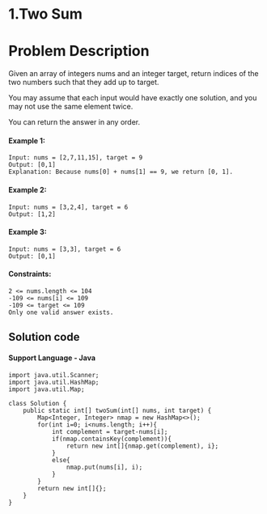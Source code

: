 # 1.Two Sum
<!-- <a href="https://leetcode.com/problems/two-sum/solution/">https://leetcode.com/problems/two-sum/solution/</a> -->
 
# Problem Description

Given an array of integers nums and an integer target, return indices of the two numbers such that they add up to target.

You may assume that each input would have exactly one solution, and you may not use the same element twice.

You can return the answer in any order.

 

#### Example 1:
```
Input: nums = [2,7,11,15], target = 9
Output: [0,1]
Explanation: Because nums[0] + nums[1] == 9, we return [0, 1].
```
#### Example 2:
```
Input: nums = [3,2,4], target = 6
Output: [1,2]
```
#### Example 3:
```
Input: nums = [3,3], target = 6
Output: [0,1]
```

#### Constraints:
```
2 <= nums.length <= 104
-109 <= nums[i] <= 109
-109 <= target <= 109
Only one valid answer exists.
```
## Solution code
#### Support Language - Java  
```
import java.util.Scanner;
import java.util.HashMap;
import java.util.Map;

class Solution {
    public static int[] twoSum(int[] nums, int target) {
        Map<Integer, Integer> nmap = new HashMap<>();
        for(int i=0; i<nums.length; i++){
            int complement = target-nums[i];
            if(nmap.containsKey(complement)){
                return new int[]{nmap.get(complement), i};
            }
            else{
                nmap.put(nums[i], i);
            }
        }
        return new int[]{};
    }
}
```
